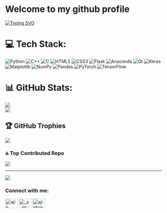 # Welcome to my github profile
<a href="https://git.io/typing-svg"><img src="https://readme-typing-svg.demolab.com?font=poppins&pause=500&color=3EA6E9&background=FF2E1100&multiline=true&random=false&width=435&height=86&lines=Ajinkrishna+P+U+;Data+science++%7C+B-tech+student%7C;AI%7CMachine+learning%7Cdeep+learning" alt="Typing SVG" /></a>
# 💻 Tech Stack:
![Python](https://img.shields.io/badge/python-3670A0?style=for-the-badge&logo=python&logoColor=ffdd54) ![C++](https://img.shields.io/badge/c++-%2300599C.svg?style=for-the-badge&logo=c%2B%2B&logoColor=white) ![C](https://img.shields.io/badge/c-%2300599C.svg?style=for-the-badge&logo=c&logoColor=white)  ![HTML5](https://img.shields.io/badge/html5-%23E34F26.svg?style=for-the-badge&logo=html5&logoColor=white) ![CSS3](https://img.shields.io/badge/css3-%231572B6.svg?style=for-the-badge&logo=css3&logoColor=white) ![Flask](https://img.shields.io/badge/flask-%23000.svg?style=for-the-badge&logo=flask&logoColor=white) ![Anaconda](https://img.shields.io/badge/Anaconda-%2344A833.svg?style=for-the-badge&logo=anaconda&logoColor=white) ![Qt](https://img.shields.io/badge/Qt-%23217346.svg?style=for-the-badge&logo=Qt&logoColor=white) ![Keras](https://img.shields.io/badge/Keras-%23D00000.svg?style=for-the-badge&logo=Keras&logoColor=white) ![Matplotlib](https://img.shields.io/badge/Matplotlib-%23ffffff.svg?style=for-the-badge&logo=Matplotlib&logoColor=black) ![NumPy](https://img.shields.io/badge/numpy-%23013243.svg?style=for-the-badge&logo=numpy&logoColor=white) ![Pandas](https://img.shields.io/badge/pandas-%23150458.svg?style=for-the-badge&logo=pandas&logoColor=white) ![PyTorch](https://img.shields.io/badge/PyTorch-%23EE4C2C.svg?style=for-the-badge&logo=PyTorch&logoColor=white) ![TensorFlow](https://img.shields.io/badge/TensorFlow-%23FF6F00.svg?style=for-the-badge&logo=TensorFlow&logoColor=white)
# 📊 GitHub Stats:

![](https://github-readme-streak-stats.herokuapp.com/?user=asetic003&theme=dark&hide_border=false)<br/>
![](https://github-readme-stats.vercel.app/api/top-langs/?username=asetic003&theme=dark&hide_border=false&include_all_commits=true&count_private=true&layout=compact)

## 🏆 GitHub Trophies
![](https://github-profile-trophy.vercel.app/?username=asetic003&theme=radical&no-frame=false&no-bg=true&margin-w=4)



### 🔝 Top Contributed Repo
![](https://github-contributor-stats.vercel.app/api?username=asetic003&limit=5&theme=dark&combine_all_yearly_contributions=true)

---
[![](https://visitcount.itsvg.in/api?id=asetic003&icon=0&color=0)](https://visitcount.itsvg.in)

<h3 align="left">Connect with me:</h3>
<p align="left">
<a href="https://kaggle.com/ajin krishna" target="blank"><img align="center" src="https://raw.githubusercontent.com/rahuldkjain/github-profile-readme-generator/master/src/images/icons/Social/kaggle.svg" alt="ajin krishna" height="30" width="40" /></a>
<a href="https://instagram.com/_a_jin_asetic" target="blank"><img align="center" src="https://raw.githubusercontent.com/rahuldkjain/github-profile-readme-generator/master/src/images/icons/Social/instagram.svg" alt="_a_jin_asetic" height="30" width="40" /></a>
<a href="https://www.codechef.com/users/ajinkrishna000" target="blank"><img align="center" src="https://cdn.jsdelivr.net/npm/simple-icons@3.1.0/icons/codechef.svg" alt="ajinkrishna000" height="30" width="40" /></a>
</p>

<!-- Proudly created with GPRM ( https://gprm.itsvg.in ) -->
